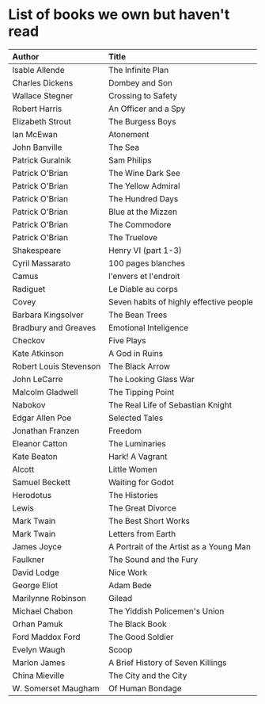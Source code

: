 # List of books we own but haven't read

Author | Title 
:------ |:------
Isable Allende | The Infinite Plan
Charles Dickens | Dombey and Son
Wallace Stegner | Crossing to Safety
Robert Harris | An Officer and a Spy
Elizabeth Strout | The Burgess Boys
Ian McEwan | Atonement
John Banville | The Sea
Patrick Guralnik | Sam Philips
Patrick O'Brian | The Wine Dark See
Patrick O'Brian | The Yellow Admiral
Patrick O'Brian | The Hundred Days
Patrick O'Brian | Blue at the Mizzen
Patrick O'Brian | The Commodore
Patrick O'Brian | The Truelove
Shakespeare | Henry VI (part 1-3)
Cyril Massarato | 100 pages blanches
Camus | l'envers et l'endroit
Radiguet | Le Diable au corps
Covey | Seven habits of highly effective people
Barbara Kingsolver | The Bean Trees
Bradbury and Greaves | Emotional Inteligence
Checkov | Five Plays
Kate Atkinson | A God in Ruins
Robert Louis Stevenson | The Black Arrow
John LeCarre | The Looking Glass War
Malcolm Gladwell | The Tipping Point
Nabokov | The Real Life of Sebastian Knight
Edgar Allen Poe | Selected Tales
Jonathan Franzen | Freedom
Eleanor Catton | The Luminaries
Kate Beaton | Hark! A Vagrant
Alcott | Little Women
Samuel Beckett | Waiting for Godot
Herodotus | The Histories
Lewis | The Great Divorce
Mark Twain | The Best Short Works
Mark Twain | Letters from Earth
James Joyce | A Portrait of the Artist as a Young Man
Faulkner | The Sound and the Fury
David Lodge | Nice Work
George Eliot | Adam Bede
Marilynne Robinson | Gilead
Michael Chabon | The Yiddish Policemen's Union
Orhan Pamuk | The Black Book
Ford Maddox Ford | The Good Soldier
Evelyn Waugh | Scoop
Marlon James | A Brief History of Seven Killings
China Mieville | The City and the City
W. Somerset Maugham | Of Human Bondage
